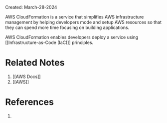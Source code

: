 Created: March-28-2024

AWS CloudFormation is a service that simplifies AWS infrastructure management by helping developers mode and setup AWS resources so that they can spend more time focusing on building applications.

AWS CloudFormation enables developers deploy a service using [[Infrastructure-as-Code (IaC)]] principles.
# Related Notes

1. [[AWS Docs]]
2. [[AWS]]
# References

1. 